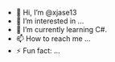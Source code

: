 - 👋 Hi, I’m @xjase13
- 👀 I’m interested in ...
- 🌱 I’m currently learning C#.
- 📫 How to reach me ...
- ⚡ Fun fact: ...

